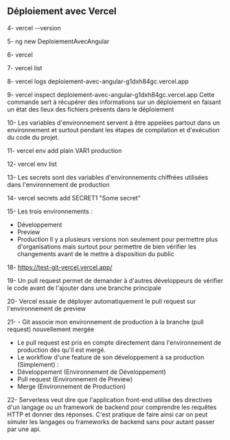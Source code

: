 ## Déploiement avec Vercel

4- vercel --version

5- ng new DeploiementAvecAngular

6- vercel

7- vercel list

8- vercel logs deploiement-avec-angular-g1dxh84gc.vercel.app

9- vercel inspect deploiement-avec-angular-g1dxh84gc.vercel.app
Cette commande sert à récupérer des informations sur un déploiement en faisant un état des lieux des fichiers présents dans le déploiement

10- Les variables d'environnement servent à être appelées partout dans un environnement et surtout pendant les étapes de compilation et d'exécution du code du projet.

11- vercel env add plain VAR1 production

12- vercel env list

13- Les secrets sont des variables d'environnements chiffrées utilisées dans l'environnement de production

14- vercel secrets add SECRET1 "Some secret"

15- Les trois environnements :
- Développement
- Preview
- Production
Il y a plusieurs versions non seulement pour permettre plus d'organisations mais surtout pour permettre de bien vérifier les changements avant de le mettre à disposition du public

18- https://test-git-vercel.vercel.app/

19- Un pull request permet de demander à d'autres développeurs de vérifier le code avant de l'ajouter dans une branche principale

20- Vercel essaie de déployer automatiquement le pull request sur l'environnement de preview

21- 	- Git associe mon environnement de production à la branche (pull request) nouvellement mergée
- Le pull request est pris en compte directement dans l'environnement de production dès qu'il est mergé.
- Le workflow d'une feature de son développement à sa production (Simplement) :
- Développement (Environnement de Développement)
- Pull request (Environnement de Preview)
- Merge (Environnement de Production)

22- Serverless veut dire que l'application front-end utilise des directives d'un langage ou un framework de backend pour comprendre les requêtes HTTP et donner des réponses.
C'est pratique de faire ainsi car on peut simuler les langages ou frameworks de backend sans pour autant passer par une api.

